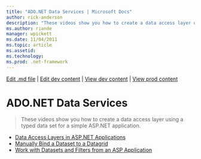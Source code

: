 ```yaml
---
title: "ADO.NET Data Services | Microsoft Docs"
author: rick-anderson
description: "These videos show you how to create a data access layer using a typed data set for a simple ASP.NET application."
ms.author: riande
manager: wpickett
ms.date: 11/04/2011
ms.topic: article
ms.assetid: 
ms.technology: 
ms.prod: .net-framework
---
```

[Edit .md file](C:\Projects\msc\dev\Msc.Www\Web.ASP\App_Data\github\web-forms\videos\data-access\index.md) | [Edit dev content](http://www.aspdev.net/umbraco#/content/content/edit/35540) | [View dev content](http://docs.aspdev.net/tutorials/web-forms/videos/data-access/adonet-data-services/index.html) | [View prod content](http://www.asp.net/web-forms/videos/data-access/adonet-data-services)

ADO.NET Data Services
====================
> These videos show you how to create a data access layer using a typed data set for a simple ASP.NET application.


- [Data Access Layers in ASP.NET Applications](data-access-layers-in-aspnet-applications.md)
- [Manually Bind a Dataset to a Datagrid](how-to-manually-bind-a-dataset-to-a-datagrid.md)
- [Work with Datasets and Filters from an ASP Application](how-to-work-with-datasets-and-filters-from-an-asp-application.md)
